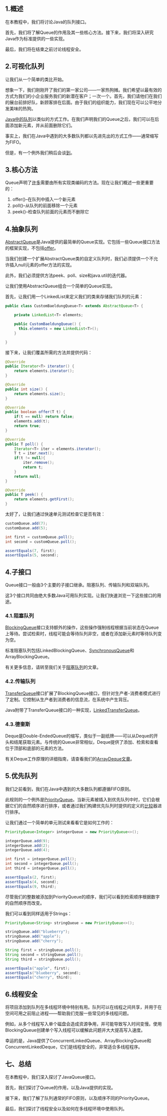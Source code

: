 ## 1.概述

在本教程中，我们将讨论Java的队列接口。

首先，我们将了解Queue的作用及其一些核心方法。接下来，我们将深入研究Java作为标准提供的一些实现。

最后，我们将在结束之前讨论线程安全。

## 2.可视化队列

让我们从一个简单的类比开始。

想象一下，我们刚刚开了我们的第一家公司——一家热狗摊。我们希望以最有效的方式为我们的小企业服务我们的新潜在客户；一次一个。首先，我们请他们在我们的展台前排好队，新顾客排在后面。由于我们的组织能力，我们现在可以公平地分发美味的热狗。

[Java中的队列](https://www.baeldung.com/cs/types-of-queues)以类似的方式工作。在我们声明我们的Queue之后，我们可以在后面添加新元素，并从前面删除它们。

事实上，我们在Java中遇到的大多数队列都以先进先出的方式工作——通常缩写为FIFO。

但是，有一个例外我们稍后会谈[到](https://www.baeldung.com/java-queue#priority_queues)。

## 3.核心方法

Queue声明了[许多](https://docs.oracle.com/en/java/javase/11/docs/api/java.base/java/util/Queue.html)需要由所有实现类编码的方法。现在让我们概述一些更重要的：

1.  offer()–在队列中插入一个新元素
2.  poll()–从队列的前面移除一个元素
3.  peek()–检查队列前面的元素而不删除它

## 4.抽象队列

[AbstractQueue](https://docs.oracle.com/en/java/javase/11/docs/api/java.base/java/util/AbstractQueue.html)是Java提供的最简单的Queue实现。它包括一些Queue接口方法的框架实现，不包括[offer](https://docs.oracle.com/en/java/javase/11/docs/api/java.base/java/util/Queue.html#offer(E))。

当我们创建一个扩展AbstractQueue类的自定义队列时，我们必须提供一个不允许插入null元素的offer方法的实现。

此外，我们必须提供方法peek、poll、size和java.util的迭代器。

让我们使用AbstractQueue组合一个简单的Queue实现。

首先，让我们用一个LinkedList来定义我们的类来存储我们队列的元素：

```java
public class CustomBaeldungQueue<T> extends AbstractQueue<T> {

    private LinkedList<T> elements;

    public CustomBaeldungQueue() {
      this.elements = new LinkedList<T>();
    }

}
```

接下来，让我们覆盖所需的方法并提供代码：

```java
@Override
public Iterator<T> iterator() {
    return elements.iterator();
}

@Override
public int size() {
    return elements.size();
}

@Override
public boolean offer(T t) {
    if(t == null) return false;
    elements.add(t);
    return true;
}

@Override
public T poll() {
    Iterator<T> iter = elements.iterator();
    T t = iter.next();
    if(t != null){
        iter.remove();
        return t;
    }
    return null;
}

@Override
public T peek() {
    return elements.getFirst();
}
```

太好了，让我们通过快速单元测试检查它是否有效：

```java
customQueue.add(7);
customQueue.add(5);

int first = customQueue.poll();
int second = customQueue.poll();

assertEquals(7, first);
assertEquals(5, second);
```

## 4.子接口

Queue接口一般由3个主要的子接口继承。阻塞队列、传输队列和双端队列。

这3个接口共同由绝大多数Java可用队列实现。让我们快速浏览一下这些接口的用途。

### 4.1.阻塞队列

[BlockingQueue](https://docs.oracle.com/en/java/javase/11/docs/api/java.base/java/util/concurrent/BlockingQueue.html)接口支持额外的操作，这些操作强制线程根据当前状态在Queue上等待。尝试检索时，线程可能会等待队列非空，或者在添加新元素时等待队列变为空。

标准阻塞队列包括LinkedBlockingQueue、[SynchronousQueue](https://www.baeldung.com/java-synchronous-queue)和ArrayBlockingQueue。

有关更多信息，请转至我们关于[阻塞队列](https://www.baeldung.com/java-blocking-queue)的文章。

### 4.2.传输队列

[TransferQueue](https://docs.oracle.com/en/java/javase/11/docs/api/java.base/java/util/concurrent/TransferQueue.html)接口扩展了BlockingQueue接口，但针对生产者-消费者模式进行了定制。它控制从生产者到消费者的信息流，在系统中产生背压。

Java附带了TransferQueue接口的一种实现，[LinkedTransferQueue](https://www.baeldung.com/java-transfer-queue)。

### 4.3.德奎斯

Deque是Double-EndedQueue的缩写，类似于一副纸牌——可以从Deque的开头和结尾获取元素。与传统的Queue非常相似，Deque提供了添加、检索和查看位于顶部和底部的元素的方法。

有关Deque工作原理的详细指南，请查看我们的[ArrayDeque](https://www.baeldung.com/java-array-deque)[文章](https://www.baeldung.com/java-array-deque)。

## 5.优先队列

我们之前看到，我们在Java中遇到的大多数队列都遵循FIFO原则。

此规则的一个例外是[PriorityQueue](https://docs.oracle.com/en/java/javase/11/docs/api/java.base/java/util/PriorityQueue.html)。当新元素被插入到优先队列中时，它们会根据它们的自然顺序进行排序，或者通过我们构建优先队列时提供的定义的[比较](https://www.baeldung.com/java-comparator-comparable)器进行排序。

让我们通过一个简单的单元测试来看看它是如何工作的：

```java
PriorityQueue<Integer> integerQueue = new PriorityQueue<>();

integerQueue.add(9);
integerQueue.add(2);
integerQueue.add(4);

int first = integerQueue.poll();
int second = integerQueue.poll();
int third = integerQueue.poll();

assertEquals(2, first);
assertEquals(4, second);
assertEquals(9, third);
```

尽管我们的整数被添加到PriorityQueue的顺序，我们可以看到检索顺序根据数字的自然顺序而改变。

我们可以看到同样适用于Strings：

```java
PriorityQueue<String> stringQueue = new PriorityQueue<>();

stringQueue.add("blueberry");
stringQueue.add("apple");
stringQueue.add("cherry");

String first = stringQueue.poll();
String second = stringQueue.poll();
String third = stringQueue.poll();

assertEquals("apple", first);
assertEquals("blueberry", second);
assertEquals("cherry", third);
```

## 6.线程安全

将项目添加到队列在多线程环境中特别有用。队列可以在线程之间共享，并用于在空间可用之前阻止进程——帮助我们克服一些常见的多线程问题。

例如，从多个线程写入单个磁盘会造成资源争用，并可能导致写入时间变慢。使用BlockingQueue创建单个写入线程可以缓解此问题并大大提高写入速度。

幸运的是，Java提供了ConcurrentLinkedQueue、ArrayBlockingQueue和ConcurrentLinkedDeque，它们是线程安全的，非常适合多线程程序。

## 七、总结

在本教程中，我们深入探讨了JavaQueue接口。

首先，我们探讨了Queue的作用，以及Java提供的实现。

接下来，我们了解了队列通常的FIFO原则，以及顺序不同的PriorityQueue。

最后，我们探讨了线程安全以及如何在多线程环境中使用队列。